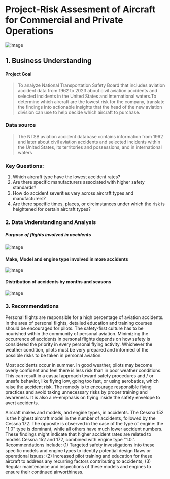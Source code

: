 # Project-Risk Assesment of Aircraft for Commercial and Private Operations
![image](https://github.com/user-attachments/assets/adcf5202-b201-4d76-acb0-db93fddb03cc)


## 1. Business Understanding
#### Project Goal
>To analyze National Transportation Safety Board that includes aviation accident data from 1962 to 2023 about civil aviation accidents and selected incidents in the United States and international waters.To determine which aircraft are the lowest risk for the company, translate the findings into actionable insights that the head of the new aviation division can use to help decide which aircraft to purchase.
### Data source
>The NTSB aviation accident database contains information from 1962 and later about civil aviation accidents and selected incidents within the United States, its territories and possessions, and in international waters
### Key Questions:
1. Which aircraft type have the lowest accident rates?
2. Are there specific manufacturers associated with higher safety standards?
3. How do accident severities vary across aircraft types and manufacturers?
4. Are there specific times, places, or circimstances under which the risk is heightened for certain aircraft types?
### 2. Data Understanding and Analysis
##### Purpose of flights involved in accidents
![image](https://github.com/user-attachments/assets/006ec843-c171-4b53-83b6-f4bbbbe7cc43)
#### Make, Model and engine type involved in more accidents
![image](https://github.com/user-attachments/assets/fa11c320-66e1-4bcc-9af6-82fef57a8389)
#### Distribution of accidents by months and seasons
![image](https://github.com/user-attachments/assets/bb35474f-30b0-4880-bc99-9479b1d47663)

### 3. Recommendations
Personal flights are responsible for a high percentage of aviation accidents. In the area of personal flights, detailed education and training courses should be encouraged for pilots. The safety-first culture has to be nourished within the community of personal aviation. Minimizing the occurrence of accidents in personal flights depends on how safety is considered the priority in every personal flying activity. Whichever the weather condition, pilots must be very prepared and informed of the possible risks to be taken in personal aviation.

Most accidents occur in summer. In good weather, pilots may become overly confident and feel there is less risk than in poor weather conditions. This can result in a casual approach toward safety procedures and / or unsafe behavior, like flying low, going too fast, or using aerobatics, which raise the accident risk. The remedy is to encourage responsible flying practices and avoid taking unnecessary risks by proper training and awareness. It is also a re-emphasis on flying inside the safety envelope to avert accidents.

Aircraft makes and models, and engine types, in accidents. The Cessna 152 is the highest aircraft model in the number of accidents, followed by the Cessna 172. The opposite is observed in the case of the type of engine: the "1.0" type is dominant, while all others have much lower accident numbers. These findings might indicate that higher accident rates are related to models Cessna 152 and 172, combined with engine type "1.0.". Recommendations include: (1) Targeted safety investigations into these specific models and engine types to identify potential design flaws or operational issues; (2) Increased pilot training and education for these aircraft to address any recurring factors contributing to accidents; (3) Regular maintenance and inspections of these models and engines to ensure their continued airworthiness.
